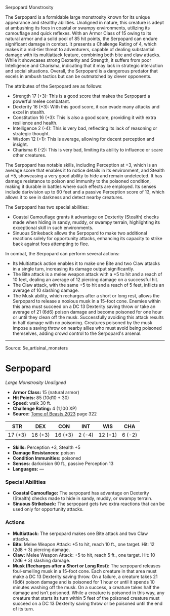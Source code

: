 <MonsterName/>Serpopard</MonsterName>
<CreatureType/>Monstrosity</CreatureType>

<summary>The Serpopard is a formidable large monstrosity known for its unique appearance and stealthy abilities. Unaligned in nature, this creature is adept at ambushing its foes in coastal or swampy environments, utilizing its camouflage and quick reflexes. With an Armor Class of 15 owing to its natural armor and a solid pool of 85 hit points, the Serpopard can endure significant damage in combat. It presents a Challenge Rating of 4, which makes it a mid-tier threat to adventurers, capable of dealing substantial damage with its multiattack feature, combining both bite and claw attacks. While it showcases strong Dexterity and Strength, it suffers from poor Intelligence and Charisma, indicating that it may lack in strategic interaction and social situations. Overall, the Serpopard is a dangerous predator that excels in ambush tactics but can be outmatched by clever opponents.</summary>

<detail>

The attributes of the Serpopard are as follows: 
- Strength 17 (+3): This is a good score that makes the Serpopard a powerful melee combatant.
- Dexterity 16 (+3): With this good score, it can evade many attacks and excel in stealth.
- Constitution 16 (+3): This is also a good score, providing it with extra resilience and health.
- Intelligence 2 (-4): This is very bad, reflecting its lack of reasoning or strategic thought.
- Wisdom 12 (+1): This is average, allowing for decent perception and insight.
- Charisma 6 (-2): This is very bad, limiting its ability to influence or scare other creatures.

The Serpopard has notable skills, including Perception at +3, which is an average score that enables it to notice details in its environment, and Stealth at +5, showcasing a very good ability to hide and remain undetected. It has damage resistance to poison and immunity to the poisoned condition, making it durable in battles where such effects are employed. Its senses include darkvision up to 60 feet and a passive Perception score of 13, which allows it to see in darkness and detect nearby creatures.

The Serpopard has two special abilities:
- Coastal Camouflage grants it advantage on Dexterity (Stealth) checks made when hiding in sandy, muddy, or swampy terrain, highlighting its exceptional skill in such environments.
- Sinuous Strikeback allows the Serpopard to make two additional reactions solely for opportunity attacks, enhancing its capacity to strike back against foes attempting to flee.

In combat, the Serpopard can perform several actions:
- Its Multiattack action enables it to make one Bite and two Claw attacks in a single turn, increasing its damage output significantly.
- The Bite attack is a melee weapon attack with a +5 to hit and a reach of 10 feet, dealing an average of 12 piercing damage on a successful hit.
- The Claw attack, with the same +5 to hit and a reach of 5 feet, inflicts an average of 10 slashing damage.
- The Musk ability, which recharges after a short or long rest, allows the Serpopard to release a noxious musk in a 15-foot cone. Enemies within this area must succeed on a DC 13 Dexterity saving throw or take an average of 21 (6d6) poison damage and become poisoned for one hour or until they clean off the musk. Successfully avoiding this attack results in half damage with no poisoning. Creatures poisoned by the musk impose a saving throw on nearby allies who must avoid being poisoned themselves, adding crowd control to the Serpopard's arsenal.</detail>



---

Source: 5e_artisinal_monsters

# Serpopard

*Large* *Monstrosity* *Unaligned*

- **Armor Class:** 15 (natural armor)
- **Hit Points:** 85 (10d10 + 30)
- **Speed:** walk 30 ft.
- **Challenge Rating:** 4 (1,100 XP)
- **Source:** [Tome of Beasts 2023](https://koboldpress.com/kpstore/product/tome-of-beasts-1-2023-edition/) page 322

| STR | DEX | CON | INT | WIS | CHA |
| --- | --- | --- | --- | --- | --- |
| 17 (+3) | 16 (+3) | 16 (+3) | 2 (-4) | 12 (+1) | 6 (-2) |

- **Skills:** Perception +3, Stealth +5
- **Damage Resistances:** poison
- **Condition Immunities:** poisoned
- **Senses:** darkvision 60 ft., passive Perception 13
- **Languages:** —

### Special Abilities

- **Coastal Camouflage:** The serpopard has advantage on Dexterity (Stealth) checks made to hide in sandy, muddy, or swampy terrain.
- **Sinuous Strikeback:** The serpopard gets two extra reactions that can be used only for opportunity attacks.

### Actions

- **Multiattack:** The serpopard makes one Bite attack and two Claw attacks.
- **Bite:** Melee Weapon Attack: +5 to hit, reach 10 ft., one target. Hit: 12 (2d8 + 3) piercing damage.
- **Claw:** Melee Weapon Attack: +5 to hit, reach 5 ft., one target. Hit: 10 (2d6 + 3) slashing damage.
- **Musk (Recharges after a Short or Long Rest):** The serpopard releases foul-smelling musk in a 15-foot cone. Each creature in that area must make a DC 13 Dexterity saving throw. On a failure, a creature takes 21 (6d6) poison damage and is poisoned for 1 hour or until it spends 10 minutes washing off the musk. On a success, a creature takes half the damage and isn’t poisoned. While a creature is poisoned in this way, any creature that starts its turn within 5 feet of the poisoned creature must succeed on a DC 13 Dexterity saving throw or be poisoned until the end of its turn.



